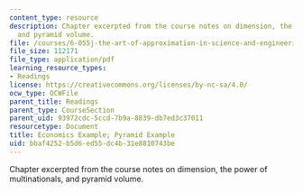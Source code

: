```yaml
---
content_type: resource
description: Chapter excerpted from the course notes on dimension, the power of multinationals,
  and pyramid volume.
file: /courses/6-055j-the-art-of-approximation-in-science-and-engineering-spring-2008/bbaf4252b5d6ed55dc4b31e8810743be_mar31.pdf
file_size: 112171
file_type: application/pdf
learning_resource_types:
- Readings
license: https://creativecommons.org/licenses/by-nc-sa/4.0/
ocw_type: OCWFile
parent_title: Readings
parent_type: CourseSection
parent_uid: 93972cdc-5ccd-7b9a-8839-db7ed3c37011
resourcetype: Document
title: Economics Example; Pyramid Example
uid: bbaf4252-b5d6-ed55-dc4b-31e8810743be
---
```

Chapter excerpted from the course notes on dimension, the power of multinationals, and pyramid volume.